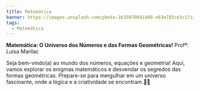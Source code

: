 ```yaml
---
title: Matemática
banner: https://images.unsplash.com/photo-1635070041409-e63e783ce3c1?ixlib=rb-4.0.3&ixid=M3wxMjA3fDB8MHxwaG90by1wYWdlfHx8fGVufDB8fHx8fA%3D%3D&auto=format&fit=crop&w=779&q=80
tags:
  - Matemática
---
```

**Matemática: O Universo dos Números e das Formas Geométricas!** Profª: Luisa Marilac

Seja bem-vindo(a) ao mundo dos números, equações e geometria! Aqui, vamos explorar os enigmas matemáticos e desvendar os segredos das formas geométricas. Prepare-se para mergulhar em um universo fascinante, onde a lógica e a criatividade se encontram.🧮📐